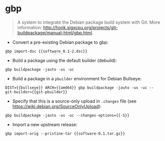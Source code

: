 # gbp

> A system to integrate the Debian package build system with Git.
> More information: <http://honk.sigxcpu.org/projects/git-buildpackage/manual-html/gbp.html>.

- Convert a pre-existing Debian package to gbp:

`gbp import-dsc {{software_0.1-2.dsc}}`

- Build a package using the default builder (debuild):

`gbp buildpackage -jauto -us -uc`

- Build a package in a `pbuilder` environment for Debian Bullseye:

`DIST={{bullseye}} ARCH={{amd64}} gbp buildpackage -jauto -us -uc --git-builder={{git-pbuilder}}`

- Specify that this is a source-only upload in `.changes` file (see https://wiki.debian.org/SourceOnlyUpload):

`gbp buildpackage -jauto -us -uc --changes-options={{-S}}`

- Import a new upstream release:

`gbp import-orig --pristine-tar {{software-0.1.tar.gz}}`
